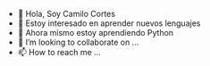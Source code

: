 - 👋 Hola, Soy Camilo Cortes
- 👀 Estoy interesado en aprender nuevos lenguajes
- 🌱 Ahora mismo estoy aprendiendo Python
- 💞️ I’m looking to collaborate on ...
- 📫 How to reach me ...

<!---
CamiloCortes202011908/CamiloCortes202011908 is a ✨ special ✨ repository because its `README.md` (this file) appears on your GitHub profile.
You can click the Preview link to take a look at your changes.
--->
